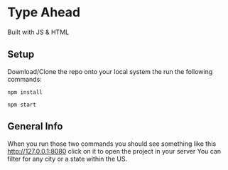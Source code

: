 # Type Ahead
Built with JS & HTML

## Setup
Download/Clone the repo onto your local system the run the following commands:
```
npm install
```
```
npm start
```

## General Info
When you run those two commands you should see something like this http://127.0.0.1:8080 click on it to open the project in your server
You can filter for any city or a state within the US.
